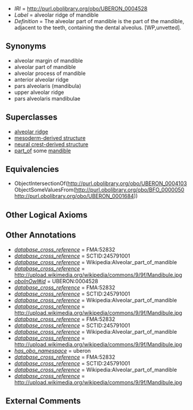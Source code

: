  * *IRI* = http://purl.obolibrary.org/obo/UBERON_0004528
 * *Label* = alveolar ridge of mandible
 * *Definition* = The alveolar part of mandible is the part of the mandible, adjacent to the teeth, containing the dental alveolus. [WP,unvetted].

## Synonyms

 * alveolar margin of mandible
 * alveolar part of mandible
 * alveolar process of mandible
 * anterior alveolar ridge
 * pars alveolaris (mandibula)
 * upper alveolar ridge
 * pars alveolaris mandibulae

## Superclasses

 * [alveolar ridge](../../UBERON/03/UBERON_0004103.md)
 * [mesoderm-derived structure](../../UBERON/20/UBERON_0004120.md)
 * [neural crest-derived structure](../../UBERON/13/UBERON_0010313.md)
 * [part_of](../../BFO/50/BFO_0000050.md) some [mandible](../../UBERON/84/UBERON_0001684.md)

## Equivalencies

 * ObjectIntersectionOf(<http://purl.obolibrary.org/obo/UBERON_0004103> ObjectSomeValuesFrom(<http://purl.obolibrary.org/obo/BFO_0000050> <http://purl.obolibrary.org/obo/UBERON_0001684>))

## Other Logical Axioms


## Other Annotations

 * *[database_cross_reference](../../ef/oboInOwl#hasDbXref.md)* = FMA:52832
 * *[database_cross_reference](../../ef/oboInOwl#hasDbXref.md)* = SCTID:245791001
 * *[database_cross_reference](../../ef/oboInOwl#hasDbXref.md)* = Wikipedia:Alveolar_part_of_mandible
 * *[database_cross_reference](../../ef/oboInOwl#hasDbXref.md)* = http://upload.wikimedia.org/wikipedia/commons/9/9f/Mandibule.jpg
 * *[oboInOwl#id](../../id/oboInOwl#id.md)* = UBERON:0004528
 * *[database_cross_reference](../../ef/oboInOwl#hasDbXref.md)* = FMA:52832
 * *[database_cross_reference](../../ef/oboInOwl#hasDbXref.md)* = SCTID:245791001
 * *[database_cross_reference](../../ef/oboInOwl#hasDbXref.md)* = Wikipedia:Alveolar_part_of_mandible
 * *[database_cross_reference](../../ef/oboInOwl#hasDbXref.md)* = http://upload.wikimedia.org/wikipedia/commons/9/9f/Mandibule.jpg
 * *[database_cross_reference](../../ef/oboInOwl#hasDbXref.md)* = FMA:52832
 * *[database_cross_reference](../../ef/oboInOwl#hasDbXref.md)* = SCTID:245791001
 * *[database_cross_reference](../../ef/oboInOwl#hasDbXref.md)* = Wikipedia:Alveolar_part_of_mandible
 * *[database_cross_reference](../../ef/oboInOwl#hasDbXref.md)* = http://upload.wikimedia.org/wikipedia/commons/9/9f/Mandibule.jpg
 * *[has_obo_namespace](../../ce/oboInOwl#hasOBONamespace.md)* = uberon
 * *[database_cross_reference](../../ef/oboInOwl#hasDbXref.md)* = FMA:52832
 * *[database_cross_reference](../../ef/oboInOwl#hasDbXref.md)* = SCTID:245791001
 * *[database_cross_reference](../../ef/oboInOwl#hasDbXref.md)* = Wikipedia:Alveolar_part_of_mandible
 * *[database_cross_reference](../../ef/oboInOwl#hasDbXref.md)* = http://upload.wikimedia.org/wikipedia/commons/9/9f/Mandibule.jpg

## External Comments

